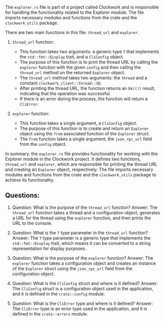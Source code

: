 
The `explorer.rs` file is part of a project called Clockwork and is responsible for handling the functionality related to the Explorer module. The file imports necessary modules and functions from the crate and the `clockwork_utils` package.

There are two main functions in this file: `thread_url` and `explorer`.

1. `thread_url` function:
   - This function takes two arguments: a generic type `T` that implements the `std::fmt::Display` trait, and a `CliConfig` object.
   - The purpose of this function is to print the thread URL by calling the `explorer` function with the given `config` and then calling the `thread_url` method on the returned `Explorer` object.
   - The `thread_url` method takes two arguments: the `thread` and a constant `clockwork_client::thread::ID`.
   - After printing the thread URL, the function returns an `Ok(())` result, indicating that the operation was successful.
   - If there is an error during the process, the function will return a `CliError`.

2. `explorer` function:
   - This function takes a single argument, a `CliConfig` object.
   - The purpose of this function is to create and return an `Explorer` object using the `from` associated function of the `Explorer` struct.
   - The `from` function takes a single argument, the `json_rpc_url` field from the `config` object.

In summary, the `explorer.rs` file provides functionality for working with the Explorer module in the Clockwork project. It defines two functions, `thread_url` and `explorer`, which are responsible for printing the thread URL and creating an `Explorer` object, respectively. The file imports necessary modules and functions from the crate and the `clockwork_utils` package to achieve its functionality.
## Questions: 
 1. Question: What is the purpose of the `thread_url` function?
   Answer: The `thread_url` function takes a thread and a configuration object, generates a URL for the thread using the `explorer` function, and then prints the URL to the console.

2. Question: What is the `T` type parameter in the `thread_url` function?
   Answer: The `T` type parameter is a generic type that implements the `std::fmt::Display` trait, which means it can be converted to a string representation for display purposes.

3. Question: What is the purpose of the `explorer` function?
   Answer: The `explorer` function takes a configuration object and creates an instance of the `Explorer` struct using the `json_rpc_url` field from the configuration object.

4. Question: What is the `CliConfig` struct and where is it defined?
   Answer: The `CliConfig` struct is a configuration object used in the application, and it is defined in the `crate::config` module.

5. Question: What is the `CliError` type and where is it defined?
   Answer: The `CliError` type is an error type used in the application, and it is defined in the `crate::errors` module.
    